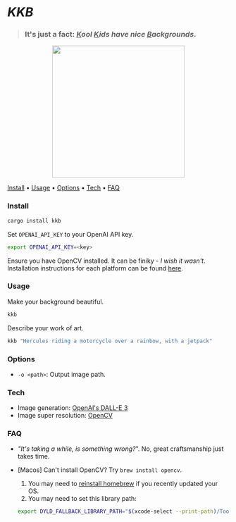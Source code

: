 # _KKB_

> ### It's just a fact: _**<ins>K</ins>ool <ins>K</ins>ids have nice <ins>B</ins>ackgrounds**_.

<p align="center">
  <img src="https://github.com/DevinLeamy/kkb/assets/45083086/28f492a6-0ffe-4dcf-8c94-b80bf7abd2a9" width="300" height="300">
</p>

<p>
  <a href="#install">Install</a> •
  <a href="#usage">Usage</a> •
  <a href="#options">Options</a> •
  <a href="#tech">Tech</a> •
  <a href="#faq">FAQ</a>
</p>

### Install

```bash
cargo install kkb
```

Set `OPENAI_API_KEY` to your OpenAI API key.
```bash
export OPENAI_API_KEY=<key>
```

Ensure you have OpenCV installed. It can be finiky - _I wish it wasn't_. Installation instructions for each platform can be found [here](https://github.com/twistedfall/opencv-rust).

### Usage

Make your background beautiful.

```bash
kkb
```

Describe your work of art.

```bash
kkb "Hercules riding a motorcycle over a rainbow, with a jetpack"
```

### Options

- `-o <path>`: Output image path.

### Tech

-   Image generation: [OpenAI's DALL-E 3](https://openai.com/dall-e-3)
-   Image super resolution: [OpenCV](https://github.com/twistedfall/opencv-rust)

### FAQ

- _"It's taking a while, is something wrong?_". No, great craftsmanship just takes time.
-   [Macos] Can't install OpenCV? Try `brew install opencv`.

    1.  You may need to [reinstall homebrew](https://github.com/Genymobile/scrcpy/issues/2128#issuecomment-958046872) if you recently updated your OS.
    2.  You may need to set this library path:

    ```bash
    export DYLD_FALLBACK_LIBRARY_PATH="$(xcode-select --print-path)/Toolchains/XcodeDefault.xctoolchain/usr/lib/"
    ```
